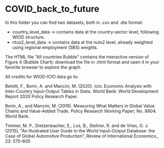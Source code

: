 # COVID_back_to_future

In this folder you can find two datasets, both in .csv and .dta format:

- country_level_data -> contains data at the country-sector level, following WIOD structure.
- ntus2_level_data -> contains data at the nuts2 level, already weighted using regional employment (SBS) weights.

The HTML file "All countries Bubble" contains the interactive version of Figure 4 (Bubble Chart): download the file in .html format and open it in your favorite browser to explore the graph.

All credits for WIOD-ICIO data go to: 

Belotti, F., Borin, A. and Mancini, M. (2020). icio: Economic Analysis with Inter-Country Input-Output Tables in Stata. World Bank: World Development Report 2020 Policy Research Paper.

Borin, A., and Mancini, M. (2019). Measuring What Matters in Global Value Chains and Value-Added Trade. Policy Research Working Paper; No. 8804. World Bank.

Timmer, M. P., Dietzenbacher, E., Los, B., Stehrer, R. and de Vries, G. J. (2015), "An Illustrated User Guide to the World Input–Output Database: the Case of Global Automotive Production", Review of International Economics., 23: 575–605
